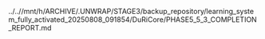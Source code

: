 ../..//mnt/h/ARCHIVE/.UNWRAP/STAGE3/backup_repository/learning_system_fully_activated_20250808_091854/DuRiCore/PHASE5_5_3_COMPLETION_REPORT.md